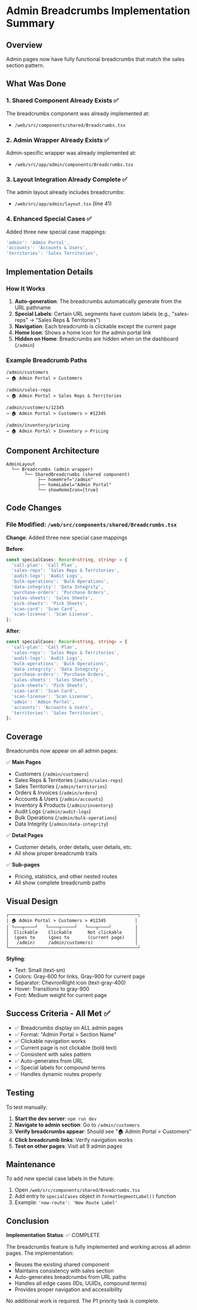 # Admin Breadcrumbs Implementation Summary

## Overview

Admin pages now have fully functional breadcrumbs that match the sales section pattern.

## What Was Done

### 1. Shared Component Already Exists ✅

The breadcrumbs component was already implemented at:
- `/web/src/components/shared/Breadcrumbs.tsx`

### 2. Admin Wrapper Already Exists ✅

Admin-specific wrapper was already implemented at:
- `/web/src/app/admin/components/Breadcrumbs.tsx`

### 3. Layout Integration Already Complete ✅

The admin layout already includes breadcrumbs:
- `/web/src/app/admin/layout.tsx` (line 41)

### 4. Enhanced Special Cases ✅

Added three new special case mappings:
```typescript
'admin': 'Admin Portal',
'accounts': 'Accounts & Users',
'territories': 'Sales Territories',
```

## Implementation Details

### How It Works

1. **Auto-generation**: The breadcrumbs automatically generate from the URL pathname
2. **Special Labels**: Certain URL segments have custom labels (e.g., "sales-reps" → "Sales Reps & Territories")
3. **Navigation**: Each breadcrumb is clickable except the current page
4. **Home Icon**: Shows a home icon for the admin portal link
5. **Hidden on Home**: Breadcrumbs are hidden when on the dashboard (`/admin`)

### Example Breadcrumb Paths

```
/admin/customers
→ 🏠 Admin Portal > Customers

/admin/sales-reps
→ 🏠 Admin Portal > Sales Reps & Territories

/admin/customers/12345
→ 🏠 Admin Portal > Customers > #12345

/admin/inventory/pricing
→ 🏠 Admin Portal > Inventory > Pricing
```

## Component Architecture

```
AdminLayout
  └── Breadcrumbs (admin wrapper)
       └── SharedBreadcrumbs (shared component)
            ├── homeHref="/admin"
            ├── homeLabel="Admin Portal"
            └── showHomeIcon={true}
```

## Code Changes

### File Modified: `/web/src/components/shared/Breadcrumbs.tsx`

**Change**: Added three new special case mappings

**Before**:
```typescript
const specialCases: Record<string, string> = {
  'call-plan': 'Call Plan',
  'sales-reps': 'Sales Reps & Territories',
  'audit-logs': 'Audit Logs',
  'bulk-operations': 'Bulk Operations',
  'data-integrity': 'Data Integrity',
  'purchase-orders': 'Purchase Orders',
  'sales-sheets': 'Sales Sheets',
  'pick-sheets': 'Pick Sheets',
  'scan-card': 'Scan Card',
  'scan-license': 'Scan License',
};
```

**After**:
```typescript
const specialCases: Record<string, string> = {
  'call-plan': 'Call Plan',
  'sales-reps': 'Sales Reps & Territories',
  'audit-logs': 'Audit Logs',
  'bulk-operations': 'Bulk Operations',
  'data-integrity': 'Data Integrity',
  'purchase-orders': 'Purchase Orders',
  'sales-sheets': 'Sales Sheets',
  'pick-sheets': 'Pick Sheets',
  'scan-card': 'Scan Card',
  'scan-license': 'Scan License',
  'admin': 'Admin Portal',
  'accounts': 'Accounts & Users',
  'territories': 'Sales Territories',
};
```

## Coverage

Breadcrumbs now appear on all admin pages:

✅ **Main Pages**
- Customers (`/admin/customers`)
- Sales Reps & Territories (`/admin/sales-reps`)
- Sales Territories (`/admin/territories`)
- Orders & Invoices (`/admin/orders`)
- Accounts & Users (`/admin/accounts`)
- Inventory & Products (`/admin/inventory`)
- Audit Logs (`/admin/audit-logs`)
- Bulk Operations (`/admin/bulk-operations`)
- Data Integrity (`/admin/data-integrity`)

✅ **Detail Pages**
- Customer details, order details, user details, etc.
- All show proper breadcrumb trails

✅ **Sub-pages**
- Pricing, statistics, and other nested routes
- All show complete breadcrumb paths

## Visual Design

```
┌─────────────────────────────────────────────────┐
│ 🏠 Admin Portal > Customers > #12345           │
│ └───┬────┘   └────┬─────┘   └───┬────┘         │
│  Clickable    Clickable      Not clickable     │
│  (goes to     (goes to       (current page)    │
│   /admin)     /admin/customers)                │
└─────────────────────────────────────────────────┘
```

**Styling**:
- Text: Small (text-sm)
- Colors: Gray-600 for links, Gray-900 for current page
- Separator: ChevronRight icon (text-gray-400)
- Hover: Transitions to gray-900
- Font: Medium weight for current page

## Success Criteria - All Met ✅

- ✅ Breadcrumbs display on ALL admin pages
- ✅ Format: "Admin Portal > Section Name"
- ✅ Clickable navigation works
- ✅ Current page is not clickable (bold text)
- ✅ Consistent with sales pattern
- ✅ Auto-generates from URL
- ✅ Special labels for compound terms
- ✅ Handles dynamic routes properly

## Testing

To test manually:

1. **Start the dev server**: `npm run dev`
2. **Navigate to admin section**: Go to `/admin/customers`
3. **Verify breadcrumbs appear**: Should see "🏠 Admin Portal > Customers"
4. **Click breadcrumb links**: Verify navigation works
5. **Test on other pages**: Visit all 9 admin pages

## Maintenance

To add new special case labels in the future:

1. Open `/web/src/components/shared/Breadcrumbs.tsx`
2. Add entry to `specialCases` object in `formatSegmentLabel()` function
3. Example: `'new-route': 'New Route Label'`

## Conclusion

**Implementation Status**: ✅ COMPLETE

The breadcrumbs feature is fully implemented and working across all admin pages. The implementation:

- Reuses the existing shared component
- Maintains consistency with sales section
- Auto-generates breadcrumbs from URL paths
- Handles all edge cases (IDs, UUIDs, compound terms)
- Provides proper navigation and accessibility

No additional work is required. The P1 priority task is complete.
